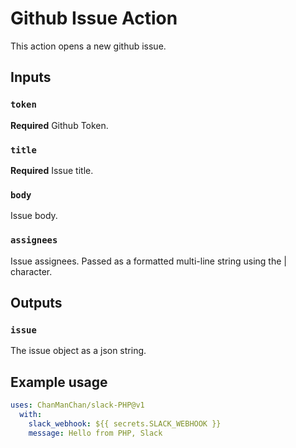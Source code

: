 # Github Issue Action

This action opens a new github issue.

## Inputs

### `token`

**Required** Github Token.

### `title`

**Required** Issue title.

### `body`

Issue body.

### `assignees`

Issue assignees. Passed as a formatted multi-line string using the | character.

## Outputs

### `issue`

The issue object as a json string.

## Example usage

```yaml
uses: ChanManChan/slack-PHP@v1
  with:
    slack_webhook: ${{ secrets.SLACK_WEBHOOK }}
    message: Hello from PHP, Slack
```
